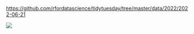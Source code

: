https://github.com/rfordatascience/tidytuesday/tree/master/data/2022/2022-06-21

![](plots/drought.png)
